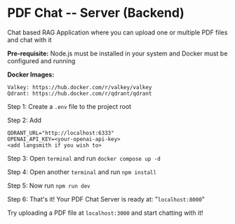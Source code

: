 # PDF Chat -- Server (Backend)
Chat based RAG Application where you can upload one or multiple PDF files and chat with it

**Pre-requisite:** Node.js must be installed in your system and Docker must be configured and running

**Docker Images:**

    Valkey: https://hub.docker.com/r/valkey/valkey
    Qdrant: https://hub.docker.com/r/qdrant/qdrant

Step 1: Create a `.env` file to the project root

Step 2: Add
```
QDRANT_URL="http://localhost:6333"
OPENAI_API_KEY=<your-openai-api-key>
<add langsmith if you wish to>
```

Step 3: Open `terminal` and run `docker compose up -d`

Step 4: Open another `terminal` and run `npm install`

Step 5: Now run `npm run dev`

Step 6: That's it! Your PDF Chat Server is ready at: "`localhost:8000`" 

Try uploading a PDF file at `localhost:3000` and start chatting with it!
